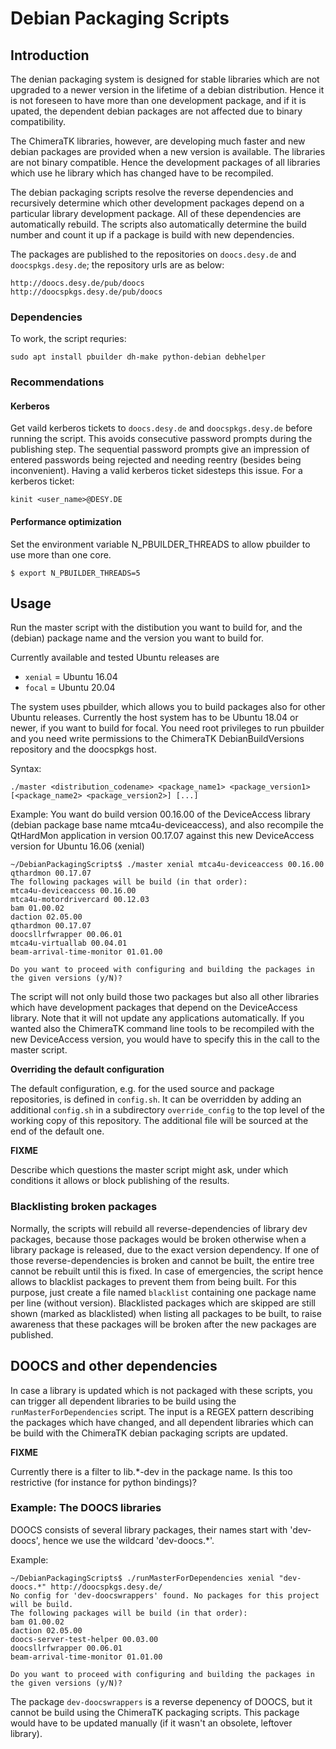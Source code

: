 # Debian Packaging Scripts

## Introduction

The denian packaging system is designed for stable libraries which are not upgraded to a newer version in the lifetime
of a debian distribution. Hence it is not foreseen to have more than one development package, and if it is upated, the dependent debian packages are not affected due to binary compatibility.

The ChimeraTK libraries, however, are developing much faster and new debian packages are provided when a new version is available. The libraries are not binary compatible. Hence the development packages of all libraries which use
he library which has changed have to be recompiled.

The debian packaging scripts resolve the reverse dependencies and recursively determine which other development packages depend on a particular library development package. All of these dependencies are automatically rebuild.
The scripts also automatically determine the build number and count it up if a package is build with new dependencies.

The packages are published to the repositories on `doocs.desy.de` and `doocspkgs.desy.de`; the repository urls are as below:
```
http://doocs.desy.de/pub/doocs 
http://doocspkgs.desy.de/pub/doocs
```


### Dependencies

To work, the script requries:
```
sudo apt install pbuilder dh-make python-debian debhelper
```
### Recommendations

#### Kerberos
Get vaild kerberos tickets to `doocs.desy.de` and `doocspkgs.desy.de` before running the script. This avoids consecutive password prompts during the publishing step. The sequential password prompts give an impression of entered passwords being rejected and needing reentry (besides being inconvenient). Having a valid kerberos ticket sidesteps this issue. For a kerberos ticket:
```
kinit <user_name>@DESY.DE
```

#### Performance optimization

Set the environment variable N_PBUILDER_THREADS to allow pbuilder to use more than one core.

```
$ export N_PBUILDER_THREADS=5
```
## Usage

Run the master script with the distibution you want to build for, and the (debian) package name and the version you want to build for.

Currently available and tested Ubuntu releases are

* `xenial` = Ubuntu 16.04
* `focal` = Ubuntu 20.04

The system uses pbuilder, which allows you to build packages also for other Ubuntu releases. Currently the host system has to be Ubuntu 18.04 or newer, if you want to build for focal. You need root privileges to run pbuilder and you need write permissions to the ChimeraTK DebianBuildVersions repository and the doocspkgs host.

Syntax:

```
./master <distribution_codename> <package_name1> <package_version1> [<package_name2> <package_version2>] [...]
```
Example:
You want do build version 00.16.00 of the DeviceAccess library (debian package base name mtca4u-deviceaccess),
and also recompile the QtHardMon application in version 00.17.07  against this new DeviceAccess version for
Ubuntu 16.06 (xenial)

```
~/DebianPackagingScripts$ ./master xenial mtca4u-deviceaccess 00.16.00 qthardmon 00.17.07
The following packages will be build (in that order):
mtca4u-deviceaccess 00.16.00
mtca4u-motordrivercard 00.12.03
bam 01.00.02
daction 02.05.00
qthardmon 00.17.07
doocsllrfwrapper 00.06.01
mtca4u-virtuallab 00.04.01
beam-arrival-time-monitor 01.01.00

Do you want to proceed with configuring and building the packages in the given versions (y/N)? 
```
The script will not only build those two packages but also all other libraries which have development packages that depend on the DeviceAccess library. Note that it will not update any applications automatically. If you wanted also the ChimeraTK command line tools to be recompiled with the new DeviceAccess version, you would have to specify this in the call to the master script.

**Overriding the default configuration**

The default configuration, e.g. for the used source and package repositories,
is defined in `config.sh`. It can be overridden by adding an additional
`config.sh` in a subdirectory `override_config` to the top level of the working
copy of this repository. The additional file will be sourced at the end of the
default one.

**FIXME**

Describe which questions the master script might ask, under which conditions it allows or block publishing of the results.

### Blacklisting broken packages

Normally, the scripts will rebuild all reverse-dependencies of library dev packages, because those packages would be broken otherwise when a library package is released, due to the exact version dependency. If one of those reverse-dependencies is broken and cannot be built, the entire tree cannot be rebuilt until this is fixed. In case of emergencies, the script hence allows to blacklist packages to prevent them from being built. For this purpose, just create a file named `blacklist` containing one package name per line (without version). Blacklisted packages which are skipped are still shown (marked as blacklisted) when listing all packages to be built, to raise awareness that these packages will be broken after the new packages are published.


## DOOCS and other dependencies

In case a library is updated which is not packaged with these scripts, you can trigger all dependent libraries
to be build using the `runMasterForDependencies` script. The input is a REGEX pattern describing the packages which have changed, and all dependent libraries which can be build with the ChimeraTK debian packaging scripts are updated.

**FIXME**

Currently there is a filter to lib.*-dev in the package name. Is this too restrictive (for instance for python bindings)?

### Example: The DOOCS libraries

DOOCS consists of several library packages, their names start with 'dev-doocs', hence we use the wildcard 'dev-doocs.*'.

Example:

```
~/DebianPackagingScripts$ ./runMasterForDependencies xenial "dev-doocs.*" http://doocspkgs.desy.de/
No config for 'dev-doocswrappers' found. No packages for this project will be build.
The following packages will be build (in that order):
bam 01.00.02
daction 02.05.00
doocs-server-test-helper 00.03.00
doocsllrfwrapper 00.06.01
beam-arrival-time-monitor 01.01.00

Do you want to proceed with configuring and building the packages in the given versions (y/N)?
```

The package `dev-doocswrappers` is a reverse depenency of DOOCS, but it cannot be build using the ChimeraTK packaging scripts. This package would have to be updated manually (if it wasn't an obsolete, leftover library).
